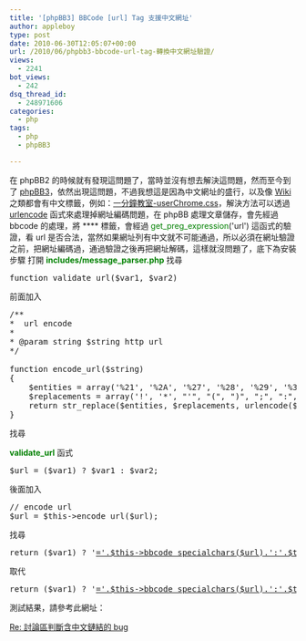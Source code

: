 ```yaml
---
title: '[phpBB3] BBCode [url] Tag 支援中文網址'
author: appleboy
type: post
date: 2010-06-30T12:05:07+00:00
url: /2010/06/phpbb3-bbcode-url-tag-轉換中文網址驗證/
views:
  - 2241
bot_views:
  - 242
dsq_thread_id:
  - 248971606
categories:
  - php
tags:
  - php
  - phpBB3

---
```

在 phpBB2 的時候就有發現這問題了，當時並沒有想去解決這問題，然而至今到了 [phpBB3][1]，依然出現這問題，不過我想這是因為中文網址的盛行，以及像 [Wiki][2] 之類都會有中文標籤，例如：[一分鐘教室-userChrome.css][3]，解決方法可以透過 [urlencode][4] 函式來處理掉網址編碼問題，在 phpBB 處理文章儲存，會先經過 bbcode 的處理，將 **** 標籤，會經過 <span style="color:green">get_preg_expression</span>('url') 這函式的驗證，看 url 是否合法，當然如果網址列有中文就不可能通過，所以必須在網址驗證之前，把網址編碼過，通過驗證之後再把網址解碼，這樣就沒問題了，底下為安裝步驟 打開 <span style="color:green"><strong>includes/message_parser.php</strong></span> 找尋 

<pre class="brush: php; title: ; notranslate" title="">function validate_url($var1, $var2)</pre> 前面加入 

<pre class="brush: php; title: ; notranslate" title="">/**
*  url encode
*
* @param string $string http url
*/

function encode_url($string)
{
    $entities = array('%21', '%2A', '%27', '%28', '%29', '%3B', '%3A', '%40', '%26', '%3D', '%2B', '%24', '%2C', '%2F', '%3F', '%25', '%23', '%5B', '%5D');
    $replacements = array('!', '*', "'", "(", ")", ";", ":", "@", "&", "=", "+", "$", ",", "/", "?", "%", "#", "[", "]");
    return str_replace($entities, $replacements, urlencode($string));
}</pre> 找尋 

<span style="color:green"><strong>validate_url</strong></span> 函式 

<pre class="brush: php; title: ; notranslate" title="">$url = ($var1) ? $var1 : $var2;</pre> 後面加入 

<pre class="brush: php; title: ; notranslate" title="">// encode url 
$url = $this->encode_url($url);</pre> 找尋 

<pre class="brush: php; title: ; notranslate" title="">return ($var1) ? '<a href="'.$this->bbcode_specialchars($url).':'.$this->bbcode_uid.'">='.$this->bbcode_specialchars($url).':'.$this->bbcode_uid.'</a>' . $var2 . '[/url:' . $this->bbcode_uid . ']' : '<a href=":'.$this->bbcode_uid.'">:'.$this->bbcode_uid.'</a>' . $this->bbcode_specialchars($url) . '[/url:' . $this->bbcode_uid . ']';</pre> 取代 

<pre class="brush: php; title: ; notranslate" title="">return ($var1) ? '<a href="'.$this->bbcode_specialchars($url).':'.$this->bbcode_uid.'">='.$this->bbcode_specialchars($url).':'.$this->bbcode_uid.'</a>' . $var2 . '[/url:' . $this->bbcode_uid . ']' : '<a href=":'.$this->bbcode_uid.'">:'.$this->bbcode_uid.'</a>' . urldecode($this->bbcode_specialchars($url)) . '[/url:' . $this->bbcode_uid . ']';</pre> 測試結果，請參考此網址：

[Re: 討論區判斷含中文鏈結的 bug][5]

 [1]: http://www.phpbb.com/
 [2]: http://en.wikipedia.org/wiki/Wiki
 [3]: http://wiki.moztw.org/Firefox_一分鐘教室-userChrome.css
 [4]: http://php.net/manual/en/function.urlencode.php
 [5]: http://goo.gl/y4Rz